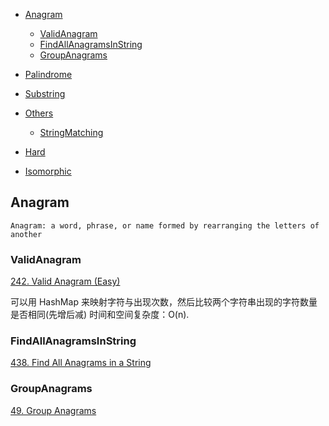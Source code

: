 
  * [Anagram](#Anagram)
    * [ValidAnagram](#ValidAnagram)
    * [FindAllAnagramsInString](#FindAllAnagramsInString)
    * [GroupAnagrams](#GroupAnagrams)

  * [Palindrome](#Palindrome)
  * [Substring](#Substring)
  * [Others](#Others)
    * [StringMatching](#StringMatching)
  * [Hard](#Hard)
  * [Isomorphic](#Isomorphic)
  
## Anagram
```
Anagram: a word, phrase, or name formed by rearranging the letters of another
```
### ValidAnagram 

[242. Valid Anagram (Easy)](https://leetcode.com/problems/valid-anagram/description/)

可以用 HashMap 来映射字符与出现次数，然后比较两个字符串出现的字符数量是否相同(先增后减)
时间和空间复杂度：O(n).
### FindAllAnagramsInString

[438. Find All Anagrams in a String](https://leetcode.com/problems/find-all-anagrams-in-a-string/description/)
### GroupAnagrams 

[49. Group Anagrams](https://leetcode.com/problems/group-anagrams/description/)
 
